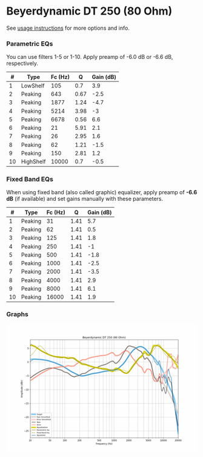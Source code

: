 # Beyerdynamic DT 250 (80 Ohm)
See [usage instructions](https://github.com/jaakkopasanen/AutoEq#usage) for more options and info.

### Parametric EQs
You can use filters 1-5 or 1-10. Apply preamp of -6.0 dB or -6.6 dB, respectively.

|   # | Type      |   Fc (Hz) |    Q |   Gain (dB) |
|-----|-----------|-----------|------|-------------|
|   1 | LowShelf  |       105 | 0.7  |         3.9 |
|   2 | Peaking   |       643 | 0.67 |        -2.5 |
|   3 | Peaking   |      1877 | 1.24 |        -4.7 |
|   4 | Peaking   |      5214 | 3.98 |        -3   |
|   5 | Peaking   |      6678 | 0.56 |         6.6 |
|   6 | Peaking   |        21 | 5.91 |         2.1 |
|   7 | Peaking   |        26 | 2.95 |         1.6 |
|   8 | Peaking   |        62 | 1.21 |        -1.5 |
|   9 | Peaking   |       150 | 2.81 |         1.2 |
|  10 | HighShelf |     10000 | 0.7  |        -0.5 |

### Fixed Band EQs
When using fixed band (also called graphic) equalizer, apply preamp of **-6.6 dB** (if available) and set gains manually with these parameters.

|   # | Type    |   Fc (Hz) |    Q |   Gain (dB) |
|-----|---------|-----------|------|-------------|
|   1 | Peaking |        31 | 1.41 |         5.7 |
|   2 | Peaking |        62 | 1.41 |         0.5 |
|   3 | Peaking |       125 | 1.41 |         1.8 |
|   4 | Peaking |       250 | 1.41 |        -1   |
|   5 | Peaking |       500 | 1.41 |        -1.8 |
|   6 | Peaking |      1000 | 1.41 |        -2.5 |
|   7 | Peaking |      2000 | 1.41 |        -3.5 |
|   8 | Peaking |      4000 | 1.41 |         2.9 |
|   9 | Peaking |      8000 | 1.41 |         6.1 |
|  10 | Peaking |     16000 | 1.41 |         1.9 |

### Graphs
![](./Beyerdynamic%20DT%20250%20(80%20Ohm).png)
